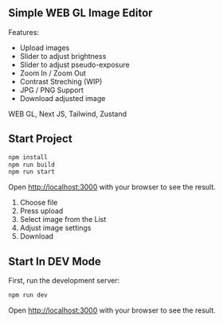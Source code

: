 ## Simple WEB GL Image Editor

Features:

- Upload images
- Slider to adjust brightness
- Slider to adjust pseudo-exposure
- Zoom In / Zoom Out
- Contrast Streching (WIP)
- JPG / PNG Support
- Download adjusted image

WEB GL, Next JS, Tailwind, Zustand

## Start Project

```bash
npm install
npm run build
npm run start
```

Open [http://localhost:3000](http://localhost:3000) with your browser to see the result.

1. Choose file
2. Press upload
3. Select image from the List
4. Adjust image settings
5. Download

## Start In DEV Mode

First, run the development server:

```bash
npm run dev
```

Open [http://localhost:3000](http://localhost:3000) with your browser to see the result.
